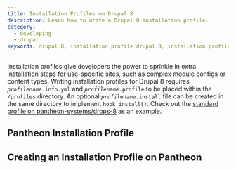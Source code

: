 ```yaml
---
title: Installation Profiles on Drupal 8
description: Learn how to write a Drupal 8 installation profile.
category:
  - developing
  - drupal
keywords: drupal 8, installation profile drupal 8, installation profile, install profile, info.yml, profile, install
---
```

Installation profiles give developers the power to sprinkle in extra installation steps for use-specific sites, such as complex module configs or content types. Writing installation profiles for Drupal 8 requires <code><em>profilename</em>.info.yml</code> and <code><em>profilename</em>.profile</code> to be placed within the `/profiles` directory. An optional <code><em>profilename</em>.install</code> file can be created in the same directory to implement `hook_install()`. Check out the [standard profile on pantheon-systems/drops-8](https://github.com/pantheon-systems/drops-8/tree/master/core/profiles/standard) as an example.

## Pantheon Installation Profile


## Creating an Installation Profile on Pantheon
